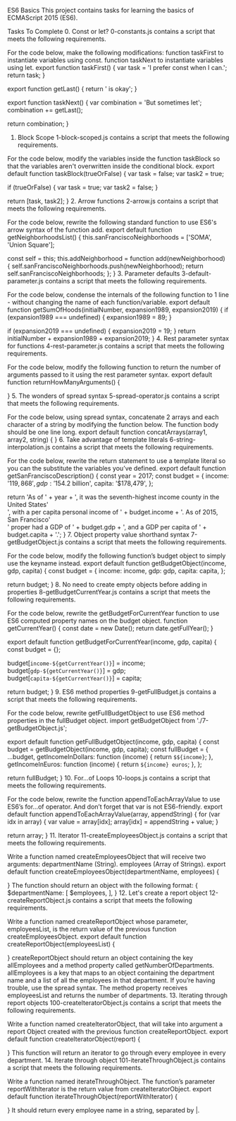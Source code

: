 ES6 Basics
This project contains tasks for learning the basics of ECMAScript 2015 (ES6).

Tasks To Complete
 0. Const or let?
0-constants.js contains a script that meets the following requirements.

For the code below, make the following modifications:
function taskFirst to instantiate variables using const.
function taskNext to instantiate variables using let.
export function taskFirst() {
  var task = 'I prefer const when I can.';
  return task;
}

export function getLast() {
  return ' is okay';
}

export function taskNext() {
  var combination = 'But sometimes let';
  combination += getLast();

  return combination;
}
 1. Block Scope
1-block-scoped.js contains a script that meets the following requirements.

For the code below, modify the variables inside the function taskBlock so that the variables aren't overwritten inside the conditional block.
export default function taskBlock(trueOrFalse) {
  var task = false;
  var task2 = true;

  if (trueOrFalse) {
    var task = true;
    var task2 = false;
  }

  return [task, task2];
}
 2. Arrow functions
2-arrow.js contains a script that meets the following requirements.

For the code below, rewrite the following standard function to use ES6's arrow syntax of the function add.
export default function getNeighborhoodsList() {
  this.sanFranciscoNeighborhoods = ['SOMA', 'Union Square'];

  const self = this;
  this.addNeighborhood = function add(newNeighborhood) {
    self.sanFranciscoNeighborhoods.push(newNeighborhood);
    return self.sanFranciscoNeighborhoods;
  };
}
 3. Parameter defaults
3-default-parameter.js contains a script that meets the following requirements.

For the code below, condense the internals of the following function to 1 line - without changing the name of each function/variable.
export default function getSumOfHoods(initialNumber, expansion1989, expansion2019) {
  if (expansion1989 === undefined) {
    expansion1989 = 89;
  }

  if (expansion2019 === undefined) {
    expansion2019 = 19;
  }
  return initialNumber + expansion1989 + expansion2019;
}
 4. Rest parameter syntax for functions
4-rest-parameter.js contains a script that meets the following requirements.

For the code below, modify the following function to return the number of arguments passed to it using the rest parameter syntax.
export default function returnHowManyArguments() {

}
 5. The wonders of spread syntax
5-spread-operator.js contains a script that meets the following requirements.

For the code below, using spread syntax, concatenate 2 arrays and each character of a string by modifying the function below. The function body should be one line long.
export default function concatArrays(array1, array2, string) {
}
 6. Take advantage of template literals
6-string-interpolation.js contains a script that meets the following requirements.

For the code below, rewrite the return statement to use a template literal so you can the substitute the variables you’ve defined.
export default function getSanFranciscoDescription() {
  const year = 2017;
  const budget = {
    income: '$119,868',
    gdp: '$154.2 billion',
    capita: '$178,479',
  };

  return 'As of ' + year + ', it was the seventh-highest income county in the United States' \
        ', with a per capita personal income of ' + budget.income + '. As of 2015, San Francisco' \
        ' proper had a GDP of ' + budget.gdp + ', and a GDP per capita of ' + budget.capita + '.';
}
 7. Object property value shorthand syntax
7-getBudgetObject.js contains a script that meets the following requirements.

For the code below, modify the following function’s budget object to simply use the keyname instead.
export default function getBudgetObject(income, gdp, capita) {
  const budget = {
    income: income,
    gdp: gdp,
    capita: capita,
  };

  return budget;
}
 8. No need to create empty objects before adding in properties
8-getBudgetCurrentYear.js contains a script that meets the following requirements.

For the code below, rewrite the getBudgetForCurrentYear function to use ES6 computed property names on the budget object.
function getCurrentYear() {
  const date = new Date();
  return date.getFullYear();
}

export default function getBudgetForCurrentYear(income, gdp, capita) {
  const budget = {};

  budget[`income-${getCurrentYear()}`] = income;
  budget[`gdp-${getCurrentYear()}`] = gdp;
  budget[`capita-${getCurrentYear()}`] = capita;

  return budget;
}
 9. ES6 method properties
9-getFullBudget.js contains a script that meets the following requirements.

For the code below, rewrite getFullBudgetObject to use ES6 method properties in the fullBudget object.
import getBudgetObject from './7-getBudgetObject.js';

export default function getFullBudgetObject(income, gdp, capita) {
  const budget = getBudgetObject(income, gdp, capita);
  const fullBudget = {
    ...budget,
    getIncomeInDollars: function (income) {
      return `$${income}`;
    },
    getIncomeInEuros: function (income) {
      return `${income} euros`;
    },
  };

  return fullBudget;
}
 10. For...of Loops
10-loops.js contains a script that meets the following requirements.

For the code below, rewrite the function appendToEachArrayValue to use ES6’s for...of operator. And don’t forget that var is not ES6-friendly.
export default function appendToEachArrayValue(array, appendString) {
  for (var idx in array) {
    var value = array[idx];
    array[idx] = appendString + value;
  }

  return array;
}
 11. Iterator
11-createEmployeesObject.js contains a script that meets the following requirements.

Write a function named createEmployeesObject that will receive two arguments:
departmentName (String).
employees (Array of Strings).
export default function createEmployeesObject(departmentName, employees) {

}
The function should return an object with the following format:
{
  $departmentName: [
    $employees,
  ],
}
 12. Let's create a report object
12-createReportObject.js contains a script that meets the following requirements.

Write a function named createReportObject whose parameter, employeesList, is the return value of the previous function createEmployeesObject.
export default function createReportObject(employeesList) {

}
createReportObject should return an object containing the key allEmployees and a method property called getNumberOfDepartments.
allEmployees is a key that maps to an object containing the department name and a list of all the employees in that department. If you’re having trouble, use the spread syntax.
The method property receives employeesList and returns the number of departments.
 13. Iterating through report objects
100-createIteratorObject.js contains a script that meets the following requirements.

Write a function named createIteratorObject, that will take into argument a report Object created with the previous function createReportObject.
export default function createIteratorObject(report) {

}
This function will return an iterator to go through every employee in every department.
 14. Iterate through object
101-iterateThroughObject.js contains a script that meets the following requirements.

Write a function named iterateThroughObject. The function’s parameter reportWithIterator is the return value from createIteratorObject.
export default function iterateThroughObject(reportWithIterator) {

}
It should return every employee name in a string, separated by |.

